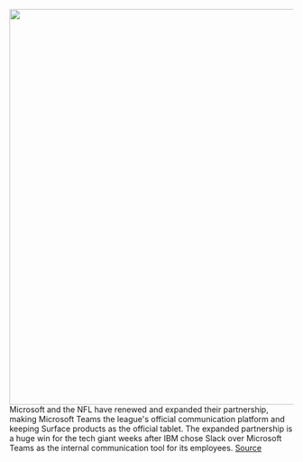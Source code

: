 <img src='https://cdn.vox-cdn.com/thumbor/GpFHX3J-c7pRhVDB1XheIh5x8AQ=/0x0:2560x1707/1200x800/filters:focal(1076x650:1484x1058)/cdn.vox-cdn.com/uploads/chorus_image/image/66429749/NFL_and_Teams_2_scaled.0.jpg' width='700px' /><br/>
Microsoft and the NFL have renewed and expanded their partnership, making Microsoft Teams the league's official communication platform and keeping Surface products as the official tablet. The expanded partnership is a huge win for the tech giant weeks after IBM chose Slack over Microsoft Teams as the internal communication tool for its employees.
<a href='https://www.theverge.com/2020/3/3/21163685/microsoft-nfl-partnership-teams-official-communication-app'> Source <a/>